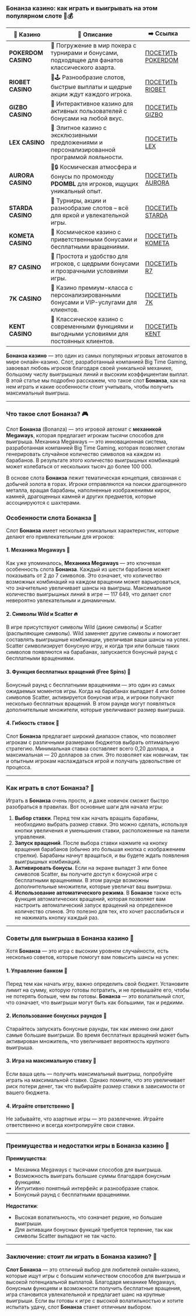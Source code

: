 ### Бонанза казино: как играть и выигрывать на этом популярном слоте 🎰💰
| 🎰 Казино           | 📜 Описание                                                                                       | ➡️ Ссылка                                                                                          |   |
| ------------------- | ------------------------------------------------------------------------------------------------- | -------------------------------------------------------------------------------------------------- | - |
| **POKERDOM CASINO** | 🎲 Погружение в мир покера с турнирами и бонусами, подходящее для фанатов классического азарта.   | [ПОСЕТИТЬ POKERDOM](https://brandplay.link/FwVc4f)                                                 |   |
| **RIOBET CASINO**   | 🌟🕹️ Разнообразие слотов, быстрые выплаты и щедрые акции ждут каждого игрока.                    | [ПОСЕТИТЬ RIOBET](https://brandplay.link/TnjsxFvH)                                                 |   |
| **GIZBO CASINO**    | 🚀 Интерактивное казино для активных пользователей с бонусами на любой вкус.                      | [ПОСЕТИТЬ GIZBO](https://brandplay.link/rvzLrVLp)                                                  |   |
| **LEX CASINO**      | 🎰 Элитное казино с эксклюзивными предложениями и персонализированной программой лояльности.      | [ПОСЕТИТЬ LEX](https://brandplay.link/VMqNXPFs)                                                    |   |
| **AURORA CASINO**   | 🌌🔒 Космическая атмосфера и бонусы по промокоду **PDOMBL** для игроков, ищущих уникальный опыт. | [ПОСЕТИТЬ AURORA](https://10trafic-stat2.com/click/668546556bcc6313411604bc/6766/13031/subaccount) |   |
| **STARDA CASINO**   | 🌠 Турниры, акции и разнообразие слотов – всё для яркой и увлекательной игры.                     | [ПОСЕТИТЬ STARDA](https://brandplay.link/HDcDrxLk)                                                 |   |
| **KOMETA CASINO**   | 💫 Космическое казино с приветственными бонусами и бесплатными вращениями.                        | [ПОСЕТИТЬ KOMETA](https://brandplay.link/jHzFFYGv)                                                 |   |
| **R7 CASINO**       | 🎯 Простота и удобство для игроков, с щедрыми бонусами и прозрачными условиями игры.              | [ПОСЕТИТЬ R7](https://brandplay.link/dByFXP7h)                                                     |   |
| **7K CASINO**       | 💎 Казино премиум-класса с персонализированными бонусами и VIP-услугами для клиентов.             | [ПОСЕТИТЬ 7K](https://brandplay.link/dd46bNgD)                                                     |   |
| **KENT CASINO**     | 🎲 Классическое казино с современными функциями и выгодными условиями для постоянных клиентов.    | [ПОСЕТИТЬ KENT](https://brandplay.link/XRH1g6Vb)                                                   

**Бонанза казино** — это один из самых популярных игровых автоматов в мире онлайн-казино. Слот, разработанный компанией Big Time Gaming, завоевал любовь игроков благодаря своей уникальной механике, большому числу выигрышных линий и высоким коэффициентам выплат. В этой статье мы подробно расскажем, что такое слот **Бонанза**, как на нем играть и какие особенности стоит учитывать, чтобы получить максимальный выигрыш.

***

### Что такое слот Бонанза? 🎮

Слот **Бонанза** (Bonanza) — это игровой автомат с **механикой Megaways**, которая предлагает игрокам тысячи способов для выигрыша. Механика Megaways — это инновационная система, разработанная компанией Big Time Gaming, которая позволяет слотам генерировать случайное количество символов на каждом из барабанов. В результате этого количество выигрышных комбинаций может колебаться от нескольких тысяч до более 100 000.

В основе слота **Бонанза** лежит тематическая концепция, связанная с добычей золота в горах. Игроки отправляются на поиски драгоценного металла, вращая барабаны, наполненные изображениями кирок, камней, драгоценных камней и других предметов, которые ассоциируются с шахтерами.

### Особенности слота Бонанза 🌟

Слот **Бонанза** имеет несколько уникальных характеристик, которые делают его привлекательным для игроков:

#### 1. **Механика Megaways** 🏅

Как уже упоминалось, **Механика Megaways** — это ключевая особенность слота **Бонанза**. Каждый из шести барабанов может показывать от 2 до 7 символов. Это означает, что количество возможных комбинаций на каждом вращении может варьироваться, что значительно увеличивает шансы на выигрыш. Максимальное количество выигрышных линий в игре — 117 649, что делает слот невероятно увлекательным и динамичным.

#### 2. **Символы Wild и Scatter** 🔥

В игре присутствуют символы Wild (дикие символы) и Scatter (распыляющие символы). Wild заменяет другие символы и помогает составлять выигрышные комбинации, увеличивая ваши шансы на успех. Scatter символизирует бонусную игру, и когда три или больше таких символов появляются на барабанах, запускается бонусный раунд с бесплатными вращениями.

#### 3. **Функция бесплатных вращений (Free Spins)** 🎁

Бонусный раунд с бесплатными вращениями — это один из самых ожидаемых моментов игры. Когда на барабанах выпадает 4 или более символов Scatter, активируется бонусная игра, и игроки получают несколько бесплатных вращений. В этом раунде могут появляться дополнительные множители, которые увеличивают размер выигрыша.

#### 4. **Гибкость ставок** 💸

Слот **Бонанза** предлагает широкий диапазон ставок, что позволяет игрокам с различными размерами бюджетов выбрать оптимальную стратегию. Минимальная ставка составляет всего 0,20 доллара, а максимальная — 20 долларов за спин. Это позволяет как новичкам, так и опытным игрокам наслаждаться игрой и получать удовольствие от процесса.

***

### Как играть в слот Бонанза? 🎲

Играть в **Бонанза** очень просто, и даже новичок сможет быстро разобраться в правилах. Вот основные шаги для начала игры:

1. **Выбор ставки**. Перед тем как начать вращать барабаны, необходимо выбрать размер ставки. Это можно сделать, используя кнопки увеличения и уменьшения ставки, расположенные на панели управления.
2. **Запуск вращений**. После выбора ставки нажмите на кнопку вращения барабанов (обычно это большая кнопка с изображением стрелки). Барабаны начнут вращаться, и вы будете ждать появления выигрышных комбинаций.
3. **Активировать бонусы**. Если на экране выпадет 3 или более символов Scatter, вы получите доступ к бонусной игре с бесплатными вращениями. В этом раунде возможны дополнительные множители, которые увеличат ваш выигрыш.
4. **Использование автоматического режима**. В **Бонанзе** также есть функция автоматических вращений, которая позволяет вам настроить автоматический запуск вращений на определенное количество спинов. Это полезно для тех, кто хочет расслабиться и не нажимать кнопку каждый раз.

***

### Советы для выигрыша в Бонанза казино 🔑

Хотя **Бонанза** — это игра с высоким уровнем случайности, есть несколько советов, которые помогут вам повысить шансы на успех:

#### 1. **Управление банком** 🏦

Перед тем как начать игру, важно определить свой бюджет. Установите лимит на сумму, которую готовы потратить, и не превышайте его, чтобы не потерять больше, чем вы готовы. **Бонанза** — это волатильный слот, что означает, что выигрыши могут быть как большими, так и редкими.

#### 2. **Использование бонусных раундов** 🎉

Старайтесь запускать бонусные раунды, так как именно они дают самые большие выигрыши. Во время бесплатных вращений может быть активирован множитель, что увеличивает вероятность крупного выигрыша.

#### 3. **Игра на максимальную ставку** 💎

Если ваша цель — получить максимальный выигрыш, попробуйте играть на максимальной ставке. Однако помните, что это увеличивает риск потери денег, так что выбирайте размер ставки в зависимости от вашего бюджета.

#### 4. **Играйте ответственно** 🧠

Не забывайте, что азартные игры — это развлечение. Играйте ответственно и всегда контролируйте свои ставки.

***

### Преимущества и недостатки игры в Бонанза казино 🎉

**Преимущества**:

* Механика Megaways с тысячами способов для выигрыша.
* Возможность выиграть большие суммы благодаря бонусным функциям.
* Интуитивно понятный интерфейс и разнообразие ставок.
* Бонусный раунд с бесплатными вращениями.

**Недостатки**:

* Высокая волатильность, что означает редкие, но большие выигрыши.
* Для активации бонусных функций требуется терпение, так как символы Scatter выпадают не так часто.

***

### Заключение: стоит ли играть в Бонанза казино? 🎯

**Слот Бонанза** — это отличный выбор для любителей онлайн-казино, которые ищут игры с большим количеством способов для выигрыша и высокой потенциальной выплатой. Благодаря механике Megaways, бонусным функциям и возможности получить бесплатные вращения, игра становится увлекательной и предлагает шанс на крупные выигрыши. Если вы готовы к игре с высокой волатильностью и хотите испытать удачу, слот **Бонанза** станет отличным выбором.
